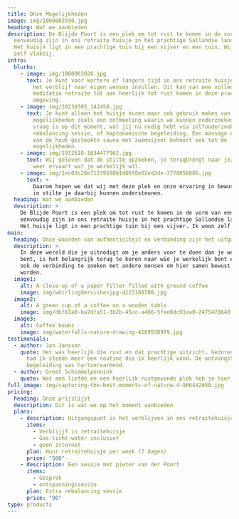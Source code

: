 ```yaml
---
title: Onze Mogelijkheden
image: img/1000003590.jpg
heading: Wat we aanbieden
description: De Blijde Poort is een plek om tot rust te komen in de vorm van een
  eenvoudig zijn in ons retraite huisje in het prachtige Sallandse landschap.
  Het huisje ligt in een prachtige tuin bij een vijver en een tuin. Wij wonen
  zelf vlakbij.
intro:
  blurbs:
    - image: img/1000003028.jpg
      text: Je kunt voor kortere of langere tijd in ons retraite huisje verblijven en
        het verblijf naar eigen wensen invullen. Dit kan van een volledige
        meditatie retraite tot aan heerlijk tot rust komen in deze prachtige
        omgeving.
    - image: img/20230303_142458.jpg
      text: Je kunt alleen het huisje huren maar ook gebruik maken van extra
        mogelijkheden zoals een ontmoeting waarin we kunnen onderzoeken wat jouw
        vraag is op dit moment, wat jij nu nodig hebt via zelfonderzoek, een
        rebalancing sessie, of haptonomische begeleiding. Een massage en gebruik
        van de hout gestookte sauna met zwemvijver behoort ook tot de
        mogelijkheden.
    - image: img/1912618-1634477962.jpg
      text: Wij geloven dat de stilte opzoeken, je terugbrengt naar jezelf waardoor je
        weer ervaart wat je werkelijk wil.
    - image: img/1ec03c28e71339598b1d60f0e02ed2de-3778056086.jpg
      text: >
        Daarom hopen we dat wij met deze plek en onze ervaring in bewustwoording
        in stilte je daarbij kunnen ondersteunen.
  heading: Wat we aanbieden
  description: >
    De Blijde Poort is een plek om tot rust te komen in de vorm van een
    eenvoudig zijn in ons retraite huisje in het prachtige Sallandse landschap.
    Het huisje ligt in een prachtige tuin bij een vijver. Ik woon zelf vlakbij.
main:
  heading: Onze waarden van authenticiteit en verbinding zijn het uitgangspunt
  description: >
    In deze wereld die je uitnodigt om je anders voor te doen dan je werkelijk
    bent, is het belangrijk terug te keren naar wie je werkelijk bent en daarbij
    ook de verbinding te zoeken met andere mensen om hier samen bewust in te
    worden.
  image1:
    alt: A close-up of a paper filter filled with ground coffee
    image: img/whirlingdervishesjpg-4115168788.jpg
  image2:
    alt: A green cup of a coffee on a wooden table
    image: img/dbf63a0-ba7dfa51-3b2b-45cc-a466-5fee8dc91ea0-2475470640.jpg
  image3:
    alt: Coffee beans
    image: img/waterfalls-nature-drawing-4169538979.jpg
testimonials:
  - author: Jan Janssen
    quote: Het was heerlijk die rust en dat prachtige uitzicht. Gedurende de week
      had ik steeds meer een routine die ik heerlijk vond. De ontvangst en
      begeleiding was hartverwarmend.
  - author: Greet Schimmelpennink
    quote: Wat een liefde en een heerlijk rustgevende plek heb je hier Pieter!
full_image: img/capturing-the-best-moments-of-nature-4-966442650.jpg
pricing:
  heading: Onze prijslijst
  description: Dit is wat we op het moment aanbieden
  plans:
    - description: Uitgangspunt is het verblijven in ons retraitehuisje.
      items:
        - Verblijjf in retraitehuisje
        - Gas-licht-water inclusief
        - geen internet
      plan: Huur retraitehuisje per week (7 dagen)
      price: "500"
    - description: Een sessie met pieter van der Poort
      items:
        - Gesprek
        - ontspanningssessie
      plan: Extra rebalancing sessie
      price: "90"
type: products
---
```


